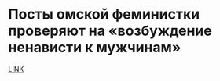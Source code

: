 # Посты омской феминистки проверяют на «возбуждение ненависти к мужчинам»



[LINK](https://varlamov.ru/3061181.html)